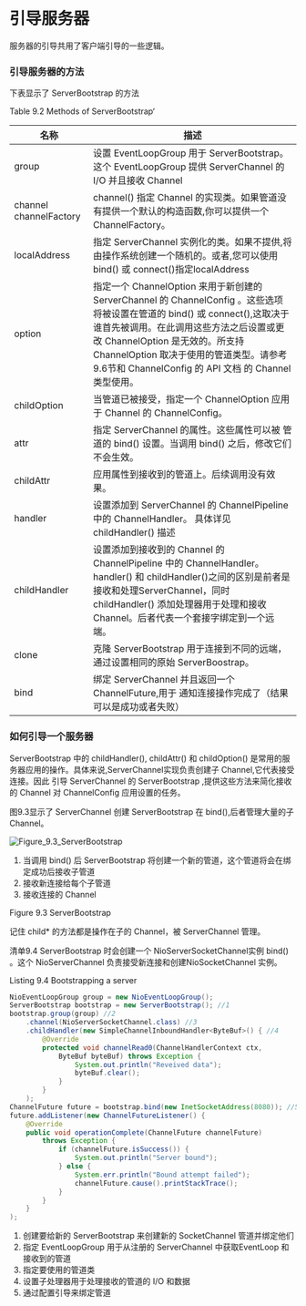 引导服务器
====

服务器的引导共用了客户端引导的一些逻辑。

### 引导服务器的方法

下表显示了 ServerBootstrap 的方法

Table 9.2 Methods of ServerBootstrap‘

名称 | 描述
-----|----
group | 设置 EventLoopGroup 用于 ServerBootstrap。这个 EventLoopGroup 提供 ServerChannel 的  I/O 并且接收 Channel
channel channelFactory | channel() 指定 Channel 的实现类。如果管道没有提供一个默认的构造函数,你可以提供一个 ChannelFactory。
localAddress | 指定 ServerChannel 实例化的类。如果不提供,将由操作系统创建一个随机的。或者,您可以使用 bind() 或 connect()指定localAddress
option | 指定一个 ChannelOption 来用于新创建的 ServerChannel 的 ChannelConfig 。这些选项将被设置在管道的 bind() 或 connect(),这取决于谁首先被调用。在此调用这些方法之后设置或更改 ChannelOption 是无效的。所支持 ChannelOption 取决于使用的管道类型。请参考9.6节和 ChannelConfig 的 API 文档 的 Channel 类型使用。
childOption | 当管道已被接受，指定一个 ChannelOption 应用于 Channel 的 ChannelConfig。
attr | 指定 ServerChannel 的属性。这些属性可以被 管道的 bind()   设置。当调用 bind() 之后，修改它们不会生效。
childAttr | 应用属性到接收到的管道上。后续调用没有效果。
handler | 设置添加到 ServerChannel 的 ChannelPipeline 中的 ChannelHandler。 具体详见 childHandler() 描述
childHandler | 设置添加到接收到的 Channel 的 ChannelPipeline 中的 ChannelHandler。handler() 和 childHandler()之间的区别是前者是接收和处理ServerChannel，同时 childHandler() 添加处理器用于处理和接收 Channel。后者代表一个套接字绑定到一个远端。
clone | 克隆 ServerBootstrap 用于连接到不同的远端，通过设置相同的原始 ServerBoostrap。
bind | 绑定 ServerChannel 并且返回一个 ChannelFuture,用于 通知连接操作完成了（结果可以是成功或者失败）

### 如何引导一个服务器

ServerBootstrap 中的 childHandler(), childAttr() 和 childOption() 是常用的服务器应用的操作。具体来说,ServerChannel实现负责创建子 Channel,它代表接受连接。因此 引导 ServerChannel 的 ServerBootstrap ,提供这些方法来简化接收的 Channel 对 ChannelConfig 应用设置的任务。

图9.3显示了 ServerChannel 创建 ServerBootstrap 在 bind(),后者管理大量的子 Channel。

![Figure_9.3_ServerBootstrap](https://ning-wang.oss-cn-beijing.aliyuncs.com/blog-imags/Figure_9.3_ServerBootstrap.jpg)


1. 当调用 bind() 后 ServerBootstrap 将创建一个新的管道，这个管道将会在绑定成功后接收子管道
2. 接收新连接给每个子管道
3. 接收连接的 Channel 

Figure 9.3 ServerBootstrap

记住 child* 的方法都是操作在子的 Channel，被 ServerChannel 管理。

清单9.4 ServerBootstrap 时会创建一个 NioServerSocketChannel实例 bind() 。这个 NioServerChannel 负责接受新连接和创建NioSocketChannel 实例。

Listing 9.4 Bootstrapping a server

```java
NioEventLoopGroup group = new NioEventLoopGroup();
ServerBootstrap bootstrap = new ServerBootstrap(); //1
bootstrap.group(group) //2
	.channel(NioServerSocketChannel.class) //3
	.childHandler(new SimpleChannelInboundHandler<ByteBuf>() { //4
		@Override
		protected void channelRead0(ChannelHandlerContext ctx,
			ByteBuf byteBuf) throws Exception {
				System.out.println("Reveived data");
				byteBuf.clear();
			}
		}
	);
ChannelFuture future = bootstrap.bind(new InetSocketAddress(8080)); //5
future.addListener(new ChannelFutureListener() {
	@Override
	public void operationComplete(ChannelFuture channelFuture)
		throws Exception {
			if (channelFuture.isSuccess()) {
				System.out.println("Server bound");
			} else {
				System.err.println("Bound attempt failed");
				channelFuture.cause().printStackTrace();
			}
		}
	}
);
```

1. 创建要给新的 ServerBootstrap 来创建新的 SocketChannel 管道并绑定他们
2. 指定 EventLoopGroup  用于从注册的 ServerChannel 中获取EventLoop 和接收到的管道
3. 指定要使用的管道类
4. 设置子处理器用于处理接收的管道的 I/O 和数据
5. 通过配置引导来绑定管道